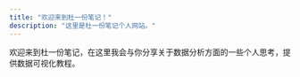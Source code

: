 ```yaml
---
title: "欢迎来到杜一份笔记！"
description: "这里是杜一份笔记个人网站。"
---
```

欢迎来到杜一份笔记，在这里我会与你分享关于数据分析方面的一些个人思考，提供数据可视化教程。